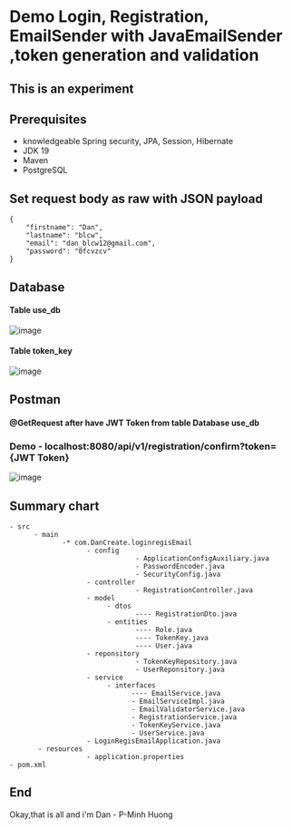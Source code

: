 # Demo Login, Registration, EmailSender with JavaEmailSender ,token generation and validation

## This is an experiment

## Prerequisites
- knowledgeable Spring security, JPA, Session, Hibernate
- JDK 19
- Maven
- PostgreSQL
## Set request body as raw with JSON payload
```
{
    "firstname": "Dan",
    "lastname": "blcw",
    "email": "dan_blcw12@gmail.com",
    "password": "0fcvzcv"
}
```
## Database
#### Table use_db
![image](https://user-images.githubusercontent.com/127305381/229306056-16896b41-e20a-4aa8-a7e9-7d783ce36dd9.png)
#### Table token_key
![image](https://user-images.githubusercontent.com/127305381/229306138-d40021e2-c618-4a35-aa19-308111c32f07.png)
## Postman
#### @GetRequest after have JWT Token from table Database use_db
### Demo - localhost:8080/api/v1/registration/confirm?token={JWT Token}
![image](https://user-images.githubusercontent.com/127305381/229306420-4be65a8c-9bb1-4322-9c86-d19b04137bd1.png)

## Summary chart
```
- src
      - main
             -* com.DanCreate.loginregisEmail
                   - config 
                               - ApplicationConfigAuxiliary.java
                               - PasswordEncoder.java
                               - SecurityConfig.java
                   - controller
                               - RegistrationController.java
                   - model
                        - dtos
                               ---- RegistrationDto.java
                        - entities
                               ---- Role.java
                               ---- TokenKey.java
                               ---- User.java
                   - reponsitory
                               - TokenKeyRepository.java
                               - UserReponsitory.java
                   - service
                        - interfaces
                              ---- EmailService.java
                              - EmailServiceImpl.java
                              - EmailValidatorService.java
                              - RegistrationService.java
                              - TokenKeyService.java
                              - UserService.java
                   - LoginRegisEmailApplication.java
       - resources
                   - application.properties
- pom.xml
```
## End
Okay,that is all and i'm Dan - P-Minh Huong
